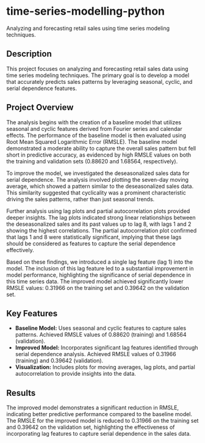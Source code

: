 # time-series-modelling-python
Analyzing and forecasting retail sales using time series modeling techniques.

## Description
This project focuses on analyzing and forecasting retail sales data using time series modeling techniques. The primary goal is to develop a model that accurately predicts sales patterns by leveraging seasonal, cyclic, and serial dependence features.

## Project Overview
The analysis begins with the creation of a baseline model that utilizes seasonal and cyclic features derived from Fourier series and calendar effects. The performance of the baseline model is then evaluated using Root Mean Squared Logarithmic Error (RMSLE). The baseline model demonstrated a moderate ability to capture the overall sales pattern but fell short in predictive accuracy, as evidenced by high RMSLE values on both the training and validation sets (0.88620 and 1.68564, respectively).

To improve the model, we investigated the deseasonalized sales data for serial dependence. The analysis involved plotting the seven-day moving average, which showed a pattern similar to the deseasonalized sales data. This similarity suggested that cyclicality was a prominent characteristic driving the sales patterns, rather than just seasonal trends.

Further analysis using lag plots and partial autocorrelation plots provided deeper insights. The lag plots indicated strong linear relationships between the deseasonalized sales and its past values up to lag 8, with lags 1 and 2 showing the highest correlations. The partial autocorrelation plot confirmed that lags 1 and 8 were statistically significant, implying that these lags should be considered as features to capture the serial dependence effectively.

Based on these findings, we introduced a single lag feature (lag 1) into the model. The inclusion of this lag feature led to a substantial improvement in model performance, highlighting the significance of serial dependence in this time series data. The improved model achieved significantly lower RMSLE values: 0.31966 on the training set and 0.39642 on the validation set.

## Key Features
- **Baseline Model:** Uses seasonal and cyclic features to capture sales patterns. Achieved RMSLE values of 0.88620 (training) and 1.68564 (validation).
- **Improved Model:** Incorporates significant lag features identified through serial dependence analysis. Achieved RMSLE values of 0.31966 (training) and 0.39642 (validation).
- **Visualization:** Includes plots for moving averages, lag plots, and partial autocorrelation to provide insights into the data.

## Results
The improved model demonstrates a significant reduction in RMSLE, indicating better predictive performance compared to the baseline model. The RMSLE for the improved model is reduced to 0.31966 on the training set and 0.39642 on the validation set, highlighting the effectiveness of incorporating lag features to capture serial dependence in the sales data.
